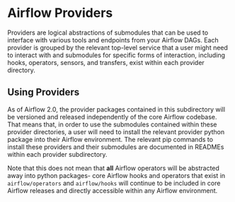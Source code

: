 <!--
 Licensed to the Apache Software Foundation (ASF) under one
 or more contributor license agreements.  See the NOTICE file
 distributed with this work for additional information
 regarding copyright ownership.  The ASF licenses this file
 to you under the Apache License, Version 2.0 (the
 "License"); you may not use this file except in compliance
 with the License.  You may obtain a copy of the License at

   http://www.apache.org/licenses/LICENSE-2.0

 Unless required by applicable law or agreed to in writing,
 software distributed under the License is distributed on an
 "AS IS" BASIS, WITHOUT WARRANTIES OR CONDITIONS OF ANY
 KIND, either express or implied.  See the License for the
 specific language governing permissions and limitations
 under the License.
 -->

# Airflow Providers

Providers are logical abstractions of submodules that can be used to interface with various tools and endpoints from your Airflow DAGs. Each provider is grouped by the relevant top-level service that a user might need to interact with and submodules for specific forms of interaction, including hooks, operators, sensors, and transfers, exist within each provider directory.

## Using Providers

As of Airflow 2.0, the provider packages contained in this subdirectory will be versioned and released independently of the core Airflow codebase. That means that, in order to use the submodules contained within these provider directories, a user will need to install the relevant provider python package into their Airflow environment. The relevant pip commands to install these providers and their submodules are documented in READMEs within each provider subdirectory.

Note that this does not mean that **all** Airflow operators will be abstracted away into python packages- core Airflow hooks and operators that exist in `airflow/operators` and `airflow/hooks` will continue to be included in core Airflow releases and directly accessible within any Airflow environment.
